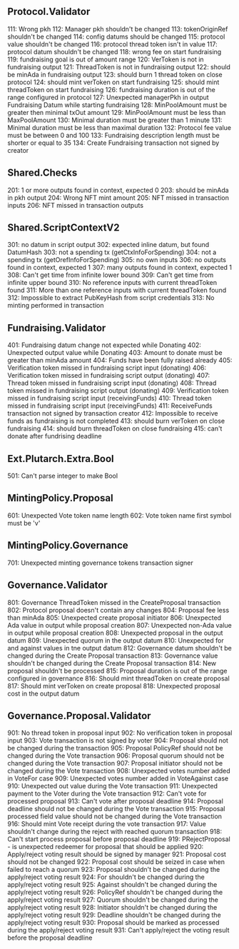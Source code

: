 ## Protocol.Validator
111: Wrong pkh
112: Manager pkh shouldn't be changed
113: tokenOriginRef shouldn't be changed
114: config datums should be changed
115: protocol value shouldn't be changed
116: protocol thread token isn't in value
117: protocol datum shouldn't be changed
118: wrong fee on start fundraising
119: fundraising goal is out of amount range
120: VerToken is not in fundraising output
121: ThreadToken is not in fundraising output
122: should be minAda in fundraising output
123: should burn 1 thread token on close protocol
124: should mint verToken on start fundraising
125: should mint threadToken on start fundraising
126: fundraising duration is out of the range configured in protocol
127: Unexpected managerPkh in output Fundraising Datum while starting fundraising
128: MinPoolAmount must be greater then minimal txOut amount
129: MinPoolAmount must be less than MaxPoolAmount
130: Minimal duration must be greater than 1 minute
131: Minimal duration must be less than maximal duration
132: Protocol fee value must be between 0 and 100 
133: Fundraising description length must be shorter or equal to 35
134: Create Fundraising transaction not signed by creator

## Shared.Checks
201: 1 or more outputs found in context, expected 0
203: should be minAda in pkh output
204: Wrong NFT mint amount
205: NFT missed in transaction inputs
206: NFT missed in transaction outputs

## Shared.ScriptContextV2
301: no datum in script output
302: expected inline datum, but found DatumHash
303: not a spending tx (getCtxInfoForSpending)
304: not a spending tx (getOrefInfoForSpending)
305: no own inputs
306: no outputs found in context, expected 1
307: many outputs found in context, expected 1
308: Can't get time from infinite lower bound
309: Can't get time from infinite upper bound
310: No reference inputs with current threadToken found
311: More than one reference inputs with current threadToken found
312: Impossible to extract PubKeyHash from script credentials
313: No minting performed in transaction

## Fundraising.Validator
401: Fundraising datum change not expected while Donating
402: Unexpected output value while Donating
403: Amount to donate must be greater than minAda amount
404: Funds have been fully raised already
405: Verification token missed in fundraising script input (donating)
406: Verification token missed in fundraising script output (donating)
407: Thread token missed in fundraising script input (donating)
408: Thread token missed in fundraising script output (donating)
409: Verification token missed in fundraising script input (receivingFunds)
410: Thread token missed in fundraising script input (receivingFunds)
411: ReceiveFunds transaction not signed by transaction creator
412: Impossible to receive funds as fundraising is not completed
413: should burn verToken on close fundraising
414: should burn threadToken on close fundraising
415: can't donate after fundrising deadline

## Ext.Plutarch.Extra.Bool
501: Can't parse integer to make Bool

## MintingPolicy.Proposal
601: Unexpected Vote token name length
602: Vote token name first symbol must be 'v'

## MintingPolicy.Governance
701: Unexpected minting governance tokens transaction signer

## Governance.Validator
801: Governance ThreadToken missed in the CreateProposal transaction
802: Protocol proposal doesn't contain any changes
804: Proposal fee less than minAda
805: Unexpected create proposal initiator
806: Unexpected Ada value in output while proposal creation
807: Unexpected non-Ada value in output while proposal creation
808: Unexpected proposal in the output datum
809: Unexpected quorum in the output datum
810: Unexpected for and against values in tne output datum
812: Governance datum shouldn't be changed during the Create Proposal transaction
813: Governance value shouldn't be changed during the Create Proposal transaction
814: New proposal shouldn't be processed
815: Proposal duration is out of the range configured in governance
816: Should mint threadToken on create proposal
817: Should mint verToken on create proposal
818: Unexpected proposal cost in the output datum

## Governance.Proposal.Validator
901: No thread token in proposal input
902: No verification token in proposal input
903: Vote transaction is not signed by voter 
904: Proposal should not be changed during the transaction
905: Proposal PolicyRef should not be changed during the Vote transaction
906: Proposal quorum should not be changed during the Vote transaction
907: Proposal initiator should not be changed during the Vote transaction
908: Unexpected votes number added in VoteFor case
909: Unexpected votes number added in VoteAgainst case
910: Unexpected out value during the Vote transaction
911: Unexpected payment to the Voter during the Vote transaction
912: Can't vote for processed proposal
913: Can't vote after proposal deadline
914: Proposal deadline should not be changed during the Vote transaction
915: Proposal processed field value should not be changed during the Vote transaction
916: Should mint Vote receipt during the vote transaction
917: Value shouldn't change during the reject with reached quorum transaction
918: Can't start process proposal before proposal deadline
919: PRejectProposal - is unexpected redeemer for proposal that should be applied
920: Apply/reject voting result should be signed by manager
921: Proposal cost should not be changed
922: Proposal cost should be seized in case when failed to reach a quorum
923: Proposal shouldn't be changed during the apply/reject voting result
924: For shouldn't be changed during the apply/reject voting result
925: Against shouldn't be changed during the apply/reject voting result
926: PolicyRef shouldn't be changed during the apply/reject voting result
927: Quorum shouldn't be changed during the apply/reject voting result
928: Initiator shouldn't be changed during the apply/reject voting result
929: Deadline shouldn't be changed during the apply/reject voting result
930: Proposal should be marked as processed during the apply/reject voting result
931: Can't apply/reject the voting result before the proposal deadline
